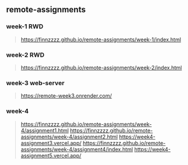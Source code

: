 ## remote-assignments
### week-1 RWD
> https://finnzzzz.github.io/remote-assignments/week-1/index.html
### week-2 RWD
> https://finnzzzz.github.io/remote-assignments/week-2/index.html
### week-3 web-server
> https://remote-week3.onrender.com/
### week-4
> https://finnzzzz.github.io/remote-assignments/week-4/assignment1.html
> https://finnzzzz.github.io/remote-assignments/week-4/assignment2.html
> https://week4-assignment3.vercel.app/
> https://finnzzzz.github.io/remote-assignments/week-4/assignment4/index.html
> https://week4-assignment5.vercel.app/
